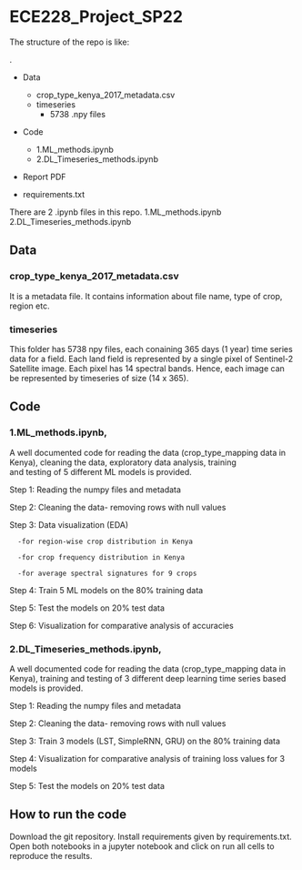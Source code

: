 # ECE228_Project_SP22

The structure of the repo is like:

.
 * Data
   * crop_type_kenya_2017_metadata.csv
   * timeseries
       * 5738 .npy files
 
 * Code
   * 1.ML_methods.ipynb
   * 2.DL_Timeseries_methods.ipynb
 * Report PDF
 * requirements.txt

There are 2 .ipynb files in this repo.
1.ML_methods.ipynb
2.DL_Timeseries_methods.ipynb

## Data
### crop_type_kenya_2017_metadata.csv
It is a metadata file. It contains information about file name,	type of crop, region etc.

### timeseries
This folder has 5738 npy files, each conaining 365 days (1 year) time series data for a field. Each land field is represented by a single
pixel of Sentinel-2 Satellite image. Each pixel has 14 spectral bands. Hence, each image can be represented by timeseries of size (14 x 365).


## Code
### 1.ML_methods.ipynb, 

A well documented code for reading the data (crop_type_mapping data in Kenya), cleaning the data, exploratory data analysis, training \
and testing of 5 different ML models is provided.

Step 1: Reading the numpy files and metadata

Step 2: Cleaning the data- removing rows with null values

Step 3: Data visualization (EDA) 

      -for region-wise crop distribution in Kenya

      -for crop frequency distribution in Kenya

      -for average spectral signatures for 9 crops
        
Step 4: Train 5 ML models on the 80% training data

Step 5: Test the models on 20% test data

Step 6: Visualization for comparative analysis of accuracies

### 2.DL_Timeseries_methods.ipynb, 

A well documented code for reading the data (crop_type_mapping data in Kenya), training and testing of 3 different deep learning time series
based models is provided.

Step 1: Reading the numpy files and metadata

Step 2: Cleaning the data- removing rows with null values
        
Step 3: Train 3 models (LST, SimpleRNN, GRU) on the 80% training data

Step 4: Visualization for comparative analysis of training loss values for 3 models

Step 5: Test the models on 20% test data

## How to run the code
Download the git repository. Install requirements given by requirements.txt. Open both notebooks in a jupyter notebook and click on run all cells to reproduce the results.


